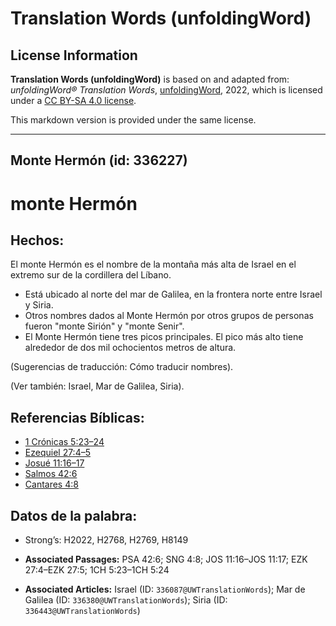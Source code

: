# Translation Words (unfoldingWord)

## License Information

**Translation Words (unfoldingWord)** is based on and adapted from: _unfoldingWord® Translation Words_, [unfoldingWord](https://unfoldingword.org/utw), 2022, which is licensed under a [CC BY-SA 4.0 license](https://creativecommons.org/licenses/by-sa/4.0/legalcode.en).

This markdown version is provided under the same license.



--------------------------------

## Monte Hermón (id: 336227)

monte Hermón
============

Hechos:
-------

El monte Hermón es el nombre de la montaña más alta de Israel en el extremo sur de la cordillera del Líbano.

* Está ubicado al norte del mar de Galilea, en la frontera norte entre Israel y Siria.
* Otros nombres dados al Monte Hermón por otros grupos de personas fueron "monte Sirión" y "monte Senir".
* El Monte Hermón tiene tres picos principales. El pico más alto tiene alrededor de dos mil ochocientos metros de altura.

(Sugerencias de traducción: Cómo traducir nombres).

(Ver también: Israel, Mar de Galilea, Siria).

Referencias Bíblicas:
---------------------

* [1 Crónicas 5:23–24](https://ref.ly/1Chr5:23-1Chr5:24)
* [Ezequiel 27:4–5](https://ref.ly/Ezek27:4-Ezek27:5)
* [Josué 11:16–17](https://ref.ly/Josh11:16-Josh11:17)
* [Salmos 42:6](https://ref.ly/Ps42:6)
* [Cantares 4:8](https://ref.ly/Song4:8)

Datos de la palabra:
--------------------

* Strong’s: H2022, H2768, H2769, H8149

* **Associated Passages:** PSA 42:6; SNG 4:8; JOS 11:16–JOS 11:17; EZK 27:4–EZK 27:5; 1CH 5:23–1CH 5:24
* **Associated Articles:** Israel (ID: `336087@UWTranslationWords`); Mar de Galilea (ID: `336380@UWTranslationWords`); Siria (ID: `336443@UWTranslationWords`)

